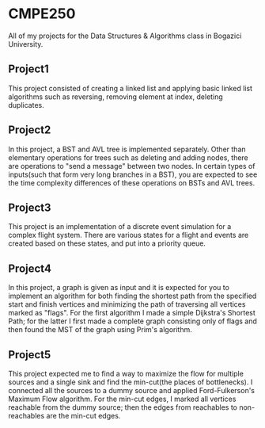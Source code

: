 # CMPE250
All of my projects for the Data Structures & Algorithms class in Bogazici University.
## Project1
This project consisted of creating a linked list and applying basic linked list algorithms such as reversing, removing element at index, deleting duplicates.
## Project2
In this project, a BST and AVL tree is implemented separately. Other than elementary operations for trees such as deleting and adding nodes, there are operations to "send a message" between two nodes. In certain types of inputs(such that form very long branches in a BST), you are expected to see the time complexity differences of these operations on BSTs and AVL trees.
## Project3
This project is an implementation of a discrete event simulation for a complex flight system. There are various states for a flight and events are created based on these states, and put into a priority queue.
## Project4
In this project, a graph is given as input and it is expected for you to implement an algorithm for both finding the shortest path from the specified start and finish vertices and minimizing the path of traversing all vertices marked as "flags". For the first algorithm I made a  simple Dijkstra's Shortest Path; for the latter I first made a complete graph consisting only of flags and then found the  MST of the graph using Prim's algorithm.
## Project5
This project expected me to find a way to maximize the flow for multiple sources and a single sink and find the min-cut(the places of bottlenecks). I connected all the sources to a dummy source and applied Ford-Fulkerson's Maximum Flow algorithm. For the min-cut edges, I marked all vertices reachable from the dummy source; then the edges from reachables to non-reachables are the min-cut edges.
